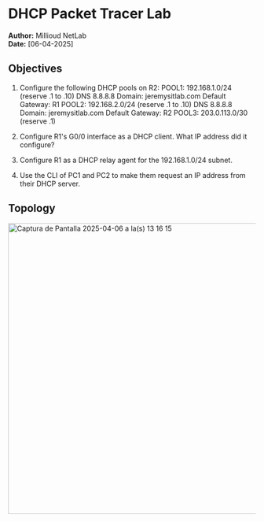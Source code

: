 # DHCP Packet Tracer Lab

**Author:** Millioud NetLab  
**Date:** [06-04-2025] 

## Objectives

1. Configure the following DHCP pools on R2:
POOL1: 192.168.1.0/24 (reserve .1 to .10)
     DNS 8.8.8.8
     Domain: jeremysitlab.com
     Default Gateway: R1
POOL2: 192.168.2.0/24 (reserve .1 to .10)
     DNS 8.8.8.8
     Domain: jeremysitlab.com
     Default Gateway: R2
POOL3: 203.0.113.0/30 (reserve .1)

2. Configure R1's G0/0 interface as a DHCP client.
    What IP address did it configure?

3. Configure R1 as a DHCP relay agent for the 192.168.1.0/24 subnet.
 
4. Use the CLI of PC1 and PC2 to make them request an IP address 
    from their DHCP server.

## Topology

<img width="591" alt="Captura de Pantalla 2025-04-06 a la(s) 13 16 15" src="https://github.com/user-attachments/assets/3244058d-e763-41a8-949d-7f125bfc96de" />

